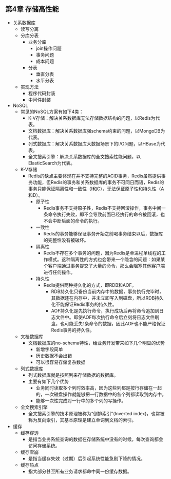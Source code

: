 ## 第4章 存储高性能
- 关系数据库
	- 读写分离
	- 分库分表
		- 业务分库
			- join操作问题
			- 事务问题
			- 成本问题
		- 分表
			- 垂直分表
			- 水平分表
	- 实现方法
		- 程序代码封装
		- 中间件封装
- NoSQL	
	- 常见的NoSQL方案有如下4类：
		- K-V存储：解决关系数据库无法存储数据结构的问题，以Redis为代表。
		- 文档数据库：解决关系数据库强schema约束的问题，以MongoDB为代表。
		- 列式数据库：解决关系数据库大数据场景下的I/O问题，以HBase为代表。
		- 全文搜索引擎：解决关系数据库的全文搜索性能问题，以ElasticSearch为代表。
	- K-V存储
		- Redis的缺点主要体现在并不支持完整的ACID事务，Redis虽然提供事务功能，但Redis的事务和关系数据库的事务不可同日而语，Redis的事务只能保证隔离性和一致性（I和C），无法保证原子性和持久性（A和D）。
			- 原子性
				- Redis事务不支持原子性，Redis不支持回滚操作，事务中间一条命令执行失败，即不会导致前面已经执行的命令被回滚，也不会中断后面的命令的执行。
			- 一致性
				- Redis的事务能够保证事务开始之前喝事务结束以后，数据库的完整性没有被破坏。
			- 隔离性
				- Redis不存在多个事务的问题，因为Redis是单进程单线程的工作模式。这种隔离性的方式也会带来一个隐含的问题：如果某个客户端通过事务提交了大量的命令，那么会阻塞其他客户端进行任何操作。
			- 持久性
				- Redis提供两种持久化的方式，即RDB和AOF。
					- RDB持久化只备份当前内存中的数据，事务执行完毕时，其数据还在内存中，并未立即写入到磁盘，所以RDB持久化不能保证Redis事务的持久性。
					- AOF持久化是先执行命令，执行成功后再将命令追加到日志文件中。即使AOF每次执行命令后立刻将日志文件刷盘，也可能丢失1条命令的数据，因此AOF也不能严格保证Redis事务的持久性。
	- 文档数据库
		- 文档数据库的no-schema特性，给业务开发带来如下几个明显的优势
			- 新增字段简单
			- 历史数据不会出错
			- 可以很容易存储复杂数据
	- 列式数据库
		- 列式数据库就是按照列来存储数据的数据库。
		- 主要有如下几个优势
			- 业务同时读取多个列时效率高，因为这些列都是按行存储在一起的，一次磁盘操作就能够把一行数据中的各个列都读取到内存中。
			- 能够一次性完成对一行中的多个列的写操作。
	- 全文搜索引擎
		- 全文搜索引擎的技术原理被称为“倒排索引”(Inverted index)，也常被称为反向索引，其基本原理是建立单词到文档的索引。
- 缓存
	- 缓存穿透
		- 是指当业务系统查询的数据在存储系统中没有的时候，每次查询都会访问存储系统。
	- 缓存雪崩
		- 是指当缓存失效（过期）后引起系统性能急剧下降的情况。
	- 缓存热点
		- 指大部分甚至所有业务请求都命中同一份缓存数据。